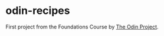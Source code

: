 # odin-recipes
First project from the Foundations Course by [The Odin Project](https://www.theodinproject.com/).